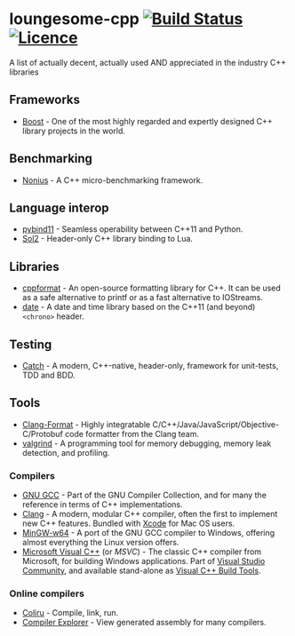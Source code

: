 # loungesome-cpp [![Build Status](https://travis-ci.org/LoungeCPP/loungesome-cpp.svg?branch=master)](https://travis-ci.org/LoungeCPP/loungesome-cpp)&nbsp;[![Licence](https://img.shields.io/badge/license-CC0-blue.svg?style=flat)](LICENSE)
A list of actually decent, actually used AND appreciated in the industry C++ libraries

## Frameworks
* [Boost](http://www.boost.org/) - One of the most highly regarded and expertly designed C++ library projects in the world.

## Benchmarking
* [Nonius](https://nonius.io/) - A C++ micro-benchmarking framework.

## Language interop
* [pybind11](https://github.com/pybind/pybind11) - Seamless operability between C++11 and Python.
* [Sol2](https://github.com/ThePhD/sol2) - Header-only C++ library binding to Lua.

## Libraries
* [cppformat](https://cppformat.github.io/latest/index.html) - An open-source formatting library for C++. It can be used as a safe alternative to printf or as a fast alternative to IOStreams.
* [date](https://github.com/HowardHinnant/date) - A date and time library based on the C++11 (and beyond) `<chrono>` header.

## Testing
* [Catch](https://github.com/philsquared/Catch) - A modern, C++-native, header-only, framework for unit-tests, TDD and BDD.

## Tools
* [Clang-Format](http://clang.llvm.org/docs/ClangFormat.html) - Highly integratable C/C++/Java/JavaScript/Objective-C/Protobuf code formatter from the Clang team.
* [valgrind](http://valgrind.org/) - A programming tool for memory debugging, memory leak detection, and profiling.

### Compilers
* [GNU GCC](https://gcc.gnu.org) - Part of the GNU Compiler Collection, and for many the reference in terms of C++ implementations.
* [Clang](http://clang.llvm.org/) - A modern, modular C++ compiler, often the first to implement new C++ features. Bundled with [Xcode](https://developer.apple.com/xcode/) for Mac OS users.
* [MinGW-w64](http://mingw-w64.org/doku.php) - A port of the GNU GCC compiler to Windows, offering almost everything the Linux version offers.
* [Microsoft Visual C++](https://en.wikipedia.org/wiki/Visual_C%2B%2B) (or *MSVC*) - The classic C++ compiler from Microsoft, for building Windows applications. Part of [Visual Studio Community](https://www.visualstudio.com/en-us/products/visual-studio-community-vs.aspx), and available stand-alone as [Visual C++ Build Tools](http://blogs.msdn.com/b/vcblog/archive/2015/11/02/announcing-visual-c-build-tools-2015-standalone-c-tools-for-build-environments.aspx).

### Online compilers
* [Coliru](http://coliru.stacked-crooked.com/) - Compile, link, run.
* [Compiler Explorer](https://gcc.godbolt.org/) - View generated assembly for many compilers.

